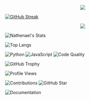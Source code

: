 <p align="center">
  <a href="https://skillicons.dev">
    <img src="https://skillicons.dev/icons?i=javascript,git,html,css" />
  </a>
</p>

[![GitHub Streak](https://github-readme-streak-stats-tan-theta.vercel.app?user=NathenaelTamirat&theme=dark&hide_border=true&border_radius=6&card_width=600&card_height=200)](https://git.io/streak-stats)





<p align="center">
  <a href="https://git.io/streak-stats">
    <img src="https://streak-stats.demolab.com/?user=NathenaelTamirat&theme=dark&hide_longest_streak(true)" />
  </a>
</p>



![Nathenael's Stats](https://github-readme-stats.vercel.app/api?username=NathenaelTamirat&show_icons=true&hide_title=true&count_private=true&hide=prs&theme=dark&bg_color=2D2D2D&border_radius=10&hide_border=true)

![Top Langs](https://github-readme-stats.vercel.app/api/top-langs/?username=NathenaelTamirat&layout=compact)


![Python](https://img.shields.io/badge/Python-3.9-blue)
![JavaScript](https://img.shields.io/badge/JavaScript-ES6-yellow)
![Code Quality](https://img.shields.io/badge/Code%20Quality-A-green)


![GitHub Trophy](https://github-profile-trophy.vercel.app/?username=NathenaelTamirat&theme=dark&column=7&margin-w=15&margin-h=15&no-frame=true&title=MultiLanguage,Commit,Repositories&row=1&color=ffcc00)

![Profile Views](https://komarev.com/ghpvc/?username=NathenaelTamirat&color=ffcc00&style=flat-square&label=Profile%20Views)

![Contributions](https://img.shields.io/badge/Contributions-100+_days-ffcc00?style=flat&logo=github&logoColor=ff5c5c)
![GitHub Star](https://img.shields.io/badge/GitHub_Star-⭐-ffcc00?style=flat&logo=github&logoColor=ff5c5c)

![Documentation](https://img.shields.io/badge/Documentation-Complete-ffcc00?style=flat&logo=github&logoColor=ff5c5c)

